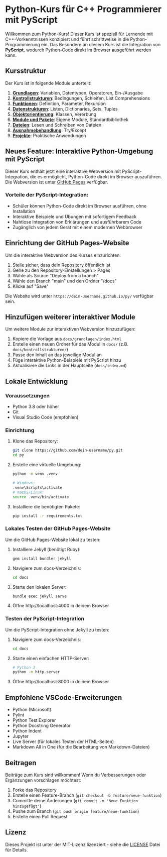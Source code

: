 # Python-Kurs für C++ Programmierer mit PyScript

Willkommen zum Python-Kurs! Dieser Kurs ist speziell für Lernende mit C++-Vorkenntnissen konzipiert und führt schrittweise in die Python-Programmierung ein. Das Besondere an diesem Kurs ist die Integration von **PyScript**, wodurch Python-Code direkt im Browser ausgeführt werden kann.

## Kursstruktur

Der Kurs ist in folgende Module unterteilt:

1. [**Grundlagen**](01_grundlagen/README.md): Variablen, Datentypen, Operatoren, Ein-/Ausgabe
2. [**Kontrollstrukturen**](02_kontrollstrukturen/README.md): Bedingungen, Schleifen, List Comprehensions
3. [**Funktionen**](03_funktionen/README.md): Definition, Parameter, Rekursion
4. [**Datenstrukturen**](04_datenstrukturen/README.md): Listen, Dictionaries, Sets, Tuples
5. [**Objektorientierung**](05_objektorientierung/README.md): Klassen, Vererbung
6. [**Module und Pakete**](06_module_und_pakete/README.md): Eigene Module, Standardbibliothek
7. [**Dateien**](07_dateien/README.md): Lesen und Schreiben von Dateien
8. [**Ausnahmebehandlung**](08_ausnahmebehandlung/README.md): Try/Except
9. [**Projekte**](09_projekte/README.md): Praktische Anwendungen

## Neues Feature: Interaktive Python-Umgebung mit PyScript

Dieser Kurs enthält jetzt eine interaktive Webversion mit PyScript-Integration, die es ermöglicht, Python-Code direkt im Browser auszuführen. Die Webversion ist unter [GitHub Pages](https://dein-username.github.io/py/) verfügbar.

### Vorteile der PyScript-Integration:

- Schüler können Python-Code direkt im Browser ausführen, ohne Installation
- Interaktive Beispiele und Übungen mit sofortigem Feedback
- Nahtlose Integration von Erklärungen und ausführbarem Code
- Zugänglich von jedem Gerät mit einem modernen Webbrowser

## Einrichtung der GitHub Pages-Website

Um die interaktive Webversion des Kurses einzurichten:

1. Stelle sicher, dass dein Repository öffentlich ist
2. Gehe zu den Repository-Einstellungen > Pages
3. Wähle als Source "Deploy from a branch"
4. Wähle den Branch "main" und den Ordner "/docs"
5. Klicke auf "Save"

Die Website wird unter `https://dein-username.github.io/py/` verfügbar sein.

## Hinzufügen weiterer interaktiver Module

Um weitere Module zur interaktiven Webversion hinzuzufügen:

1. Kopiere die Vorlage aus `docs/grundlagen/index.html`
2. Erstelle einen neuen Ordner für das Modul in `docs/` (z.B. `docs/kontrollstrukturen/`)
3. Passe den Inhalt an das jeweilige Modul an
4. Füge interaktive Python-Beispiele mit PyScript hinzu
5. Aktualisiere die Links in der Hauptseite (`docs/index.md`)

## Lokale Entwicklung

### Voraussetzungen

- Python 3.8 oder höher
- Git
- Visual Studio Code (empfohlen)

### Einrichtung

1. Klone das Repository:
   ```bash
   git clone https://github.com/dein-username/py.git
   cd py
   ```

2. Erstelle eine virtuelle Umgebung:
   ```bash
   python -m venv .venv
   
   # Windows:
   .venv\Scripts\activate
   # macOS/Linux:
   source .venv/bin/activate
   ```

3. Installiere die benötigten Pakete:
   ```bash
   pip install -r requirements.txt
   ```

### Lokales Testen der GitHub Pages-Website

Um die GitHub Pages-Website lokal zu testen:

1. Installiere Jekyll (benötigt Ruby):
   ```bash
   gem install bundler jekyll
   ```

2. Navigiere zum docs-Verzeichnis:
   ```bash
   cd docs
   ```

3. Starte den lokalen Server:
   ```bash
   bundle exec jekyll serve
   ```

4. Öffne http://localhost:4000 in deinem Browser

### Testen der PyScript-Integration

Um die PyScript-Integration ohne Jekyll zu testen:

1. Navigiere zum docs-Verzeichnis:
   ```bash
   cd docs
   ```

2. Starte einen einfachen HTTP-Server:
   ```bash
   # Python 3
   python -m http.server
   ```

3. Öffne http://localhost:8000 in deinem Browser

## Empfohlene VSCode-Erweiterungen

- Python (Microsoft)
- Pylint
- Python Test Explorer
- Python Docstring Generator
- Python Indent
- Jupyter
- Live Server (für lokales Testen der HTML-Seiten)
- Markdown All in One (für die Bearbeitung von Markdown-Dateien)

## Beitragen

Beiträge zum Kurs sind willkommen! Wenn du Verbesserungen oder Ergänzungen vorschlagen möchtest:

1. Forke das Repository
2. Erstelle einen Feature-Branch (`git checkout -b feature/neue-funktion`)
3. Committe deine Änderungen (`git commit -m 'Neue Funktion hinzugefügt'`)
4. Pushe zum Branch (`git push origin feature/neue-funktion`)
5. Erstelle einen Pull Request

## Lizenz

Dieses Projekt ist unter der MIT-Lizenz lizenziert - siehe die [LICENSE](LICENSE) Datei für Details.